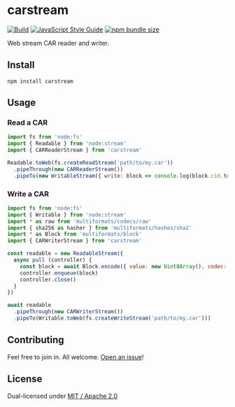 # carstream

[![Build](https://github.com/alanshaw/carstream/actions/workflows/build.yml/badge.svg)](https://github.com/alanshaw/carstream/actions/workflows/build.yml)
[![JavaScript Style Guide](https://img.shields.io/badge/code_style-standard-brightgreen.svg)](https://standardjs.com)
[![npm bundle size](https://img.shields.io/bundlephobia/minzip/carstream)](https://bundlephobia.com/package/carstream)

Web stream CAR reader and writer.

## Install

```
npm install carstream
```

## Usage

### Read a CAR

```js
import fs from 'node:fs'
import { Readable } from 'node:stream'
import { CARReaderStream } from 'carstream'

Readable.toWeb(fs.createReadStream('path/to/my.car'))
  .pipeThrough(new CARReaderStream())
  .pipeTo(new WritableStream({ write: block => console.log(block.cid.toString()) }))
```

### Write a CAR

```js
import fs from 'node:fs'
import { Writable } from 'node:stream'
import * as raw from 'multiformats/codecs/raw'
import { sha256 as hasher } from 'multiformats/hashes/sha2'
import * as Block from 'multiformats/block'
import { CARWriterStream } from 'carstream'

const readable = new ReadableStream({
  async pull (controller) {
    const block = await Block.encode({ value: new Uint8Array(), codec: raw, hasher })
    controller.enqueue(block)
    controller.close()
  }
})

await readable
  .pipeThrough(new CARWriterStream())
  .pipeTo(Writable.toWeb(fs.createWriteStream('path/to/my.car')))
```

## Contributing

Feel free to join in. All welcome. [Open an issue](https://github.com/alanshaw/carstream/issues)!

## License

Dual-licensed under [MIT / Apache 2.0](https://github.com/alanshaw/carstream/blob/main/LICENSE.md)
